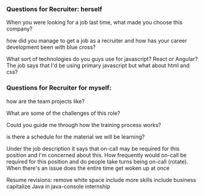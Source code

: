 ### Questions for Recruiter: herself 

When you were looking for a job last time, what made you choose this company?

how did you manage to get a job as a recruiter and how has your career development been with blue cross? 

What sort of technologies do you guys use for javascript? React or Angular? The job says that I'd be using primary javascript but what about html and css?   

### Questions for Recruiter for myself:

how are the team projects like? 

What are some of the challenges of this role? 

Could you guide me through how the training process works?

is there a schedule for the material we will be learning? 


Under the job description it says that on-call may be required for this position and I'm concerned about this. How frequently would on-call be required for this position and do people take turns being on-call (rotate). When there's an issue does the entire time get woken up at once




Resume revisions:
remove white space
include more skills
include business 
capitalize Java in java-console internship
